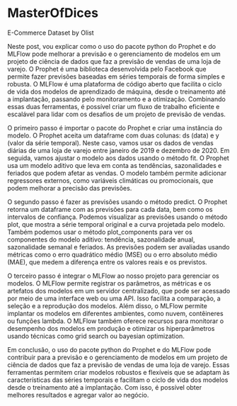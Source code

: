 # MasterOfDices
E-Commerce Dataset by Olist

Neste post, vou explicar como o uso do pacote python do Prophet e do MLFlow pode melhorar a previsão e o gerenciamento de modelos em um projeto de ciência de dados que faz a previsão de vendas de uma loja de varejo. O Prophet é uma biblioteca desenvolvida pelo Facebook que permite fazer previsões baseadas em séries temporais de forma simples e robusta. O MLFlow é uma plataforma de código aberto que facilita o ciclo de vida dos modelos de aprendizado de máquina, desde o treinamento até a implantação, passando pelo monitoramento e a otimização. Combinando essas duas ferramentas, é possível criar um fluxo de trabalho eficiente e escalável para lidar com os desafios de um projeto de previsão de vendas.

O primeiro passo é importar o pacote do Prophet e criar uma instância do modelo. O Prophet aceita um dataframe com duas colunas: ds (data) e y (valor da série temporal). Neste caso, vamos usar os dados de vendas diárias de uma loja de varejo entre janeiro de 2019 e dezembro de 2020. Em seguida, vamos ajustar o modelo aos dados usando o método fit. O Prophet usa um modelo aditivo que leva em conta as tendências, sazonalidades e feriados que podem afetar as vendas. O modelo também permite adicionar regressores externos, como variáveis climáticas ou promocionais, que podem melhorar a precisão das previsões.

O segundo passo é fazer as previsões usando o método predict. O Prophet retorna um dataframe com as previsões para cada data, bem como os intervalos de confiança. Podemos visualizar as previsões usando o método plot, que mostra a série temporal original e a curva projetada pelo modelo. Também podemos usar o método plot_components para ver os componentes do modelo aditivo: tendência, sazonalidade anual, sazonalidade semanal e feriados. As previsões podem ser avaliadas usando métricas como o erro quadrático médio (MSE) ou o erro absoluto médio (MAE), que medem a diferença entre os valores reais e os previstos.

O terceiro passo é integrar o MLFlow ao nosso projeto para gerenciar os modelos. O MLFlow permite registrar os parâmetros, as métricas e os artefatos dos modelos em um servidor centralizado, que pode ser acessado por meio de uma interface web ou uma API. Isso facilita a comparação, a seleção e a reprodução dos modelos. Além disso, o MLFlow permite implantar os modelos em diferentes ambientes, como nuvem, contêineres ou funções lambda. O MLFlow também oferece recursos para monitorar o desempenho dos modelos em produção e otimizar os hiperparâmetros usando técnicas como grid search ou bayesian optimization.

Em conclusão, o uso do pacote python do Prophet e do MLFlow pode contribuir para a previsão e o gerenciamento de modelos em um projeto de ciência de dados que faz a previsão de vendas de uma loja de varejo. Essas ferramentas permitem criar modelos robustos e flexíveis que se adaptam às características das séries temporais e facilitam o ciclo de vida dos modelos desde o treinamento até a implantação. Com isso, é possível obter melhores resultados e agregar valor ao negócio.
